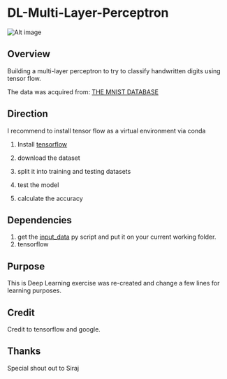 # DL-Multi-Layer-Perceptron

![Alt image](https://github.com/PauloRlopez/DL-Multi-Layer-Perceptron-Handwritten-Character-Image-Classifier/blob/master/mnist.png)

## Overview 

Building a multi-layer perceptron to try to classify handwritten digits using tensor flow.

The data was acquired from: [THE MNIST DATABASE](http://yann.lecun.com/exdb/mnist/)

## Direction

I recommend to install tensor flow as a virtual environment via conda 
1. Install [tensorflow](https://www.tensorflow.org/install/)  

2. download the dataset
3. split it into training and testing datasets
4. test the model
5. calculate the accuracy 

## Dependencies 

1. get the [input_data](https://github.com/tensorflow/tensorflow/blob/master/tensorflow/examples/tutorials/mnist/input_data.py) py script and put it on your current working folder.
2. tensorflow 

## Purpose 

This is Deep Learning exercise was re-created and change a few lines for learning purposes.  

## Credit

Credit to tensorflow and google.

## Thanks

Special shout out to Siraj
